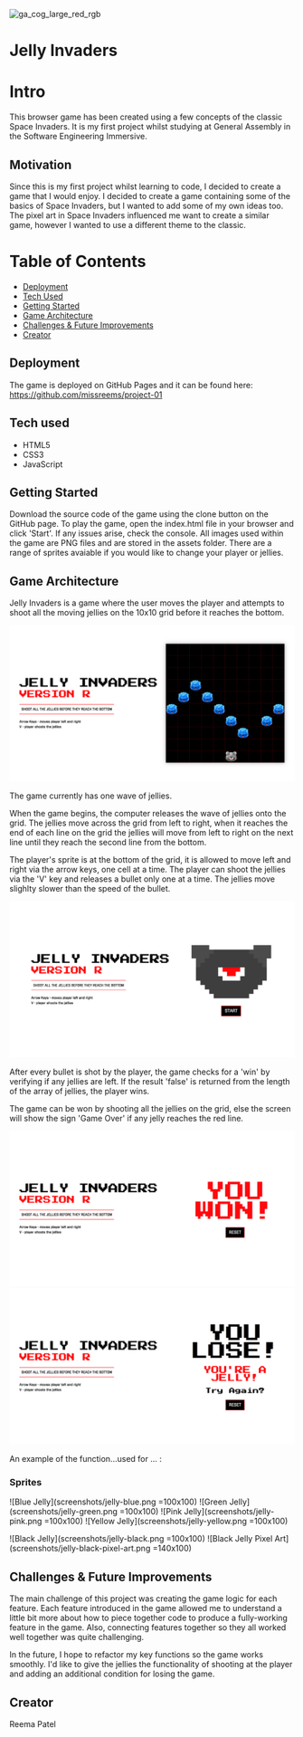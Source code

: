 ![ga_cog_large_red_rgb](https://cloud.githubusercontent.com/assets/40461/8183776/469f976e-1432-11e5-8199-6ac91363302b.png)

# Jelly Invaders


# Intro
This browser game has been created using a few concepts of the classic Space Invaders.
It is my first project whilst studying at General Assembly in the Software Engineering Immersive. 


## Motivation
Since this is my first project whilst learning to code, I decided to create a game that I would enjoy. I decided to create a game containing some of the basics of Space Invaders, but I wanted to add some of my own ideas too. The pixel art in Space Invaders influenced me want to create a similar game, however I wanted to use a different theme to the classic.


# Table of Contents
- [Deployment](##deployment)
- [Tech Used](##tech-used)
- [Getting Started](##getting-started)
- [Game Architecture](##game-architecture)
- [Challenges & Future Improvements](##challenges-&-future-improvements)
- [Creator](##creator)


## Deployment
The game is deployed on GitHub Pages and it can be found here: https://github.com/missreems/project-01


## Tech used
* HTML5
* CSS3
* JavaScript


## Getting Started
Download the source code of the game using the clone button on the GitHub page. To play the game, open the index.html file in your browser and click 'Start'. If any issues arise, check the console. All images used within the game are PNG files and are stored in the assets folder. There are a range of sprites avaiable if you would like to change your player or jellies.


## Game Architecture

Jelly Invaders is a game where the user moves the player and attempts to shoot all the moving jellies on the 10x10 grid before it reaches the bottom.

![The Game](screenshots/game.png)

The game currently has one wave of jellies.

When the game begins, the computer releases the wave of jellies onto the grid. The jellies move across the grid from left to right, when it reaches the end of each line on the grid the jellies will move from left to right on the next line until they reach the second line from the bottom.


The player's sprite is at the bottom of the grid, it is allowed to move left and right via the arrow keys, one cell at a time. The player can shoot the jellies via the 'V' key and releases a bullet only one at a time. The jellies move slighlty slower than the speed of the bullet.

![Instructions](screenshots/instructions.png)

After every bullet is shot by the player, the game checks for a 'win' by verifying if any jellies are left. If the result 'false' is returned from the length of the array of jellies, the player wins.

The game can be won by shooting all the jellies on the grid, else the screen will show the sign 'Game Over' if any jelly reaches the red line.

![Winning Page](screenshots/winning-page.png)
![Losing Page](screenshots/losing-page.png)

An example of the function...used for ... :
<!-- screenshot of code for the function chosen to show -->

### Sprites
![Blue Jelly](screenshots/jelly-blue.png =100x100)
![Green Jelly](screenshots/jelly-green.png =100x100)
![Pink Jelly](screenshots/jelly-pink.png =100x100)
![Yellow Jelly](screenshots/jelly-yellow.png =100x100)

![Black Jelly](screenshots/jelly-black.png =100x100)
![Black Jelly Pixel Art](screenshots/jelly-black-pixel-art.png =140x100)


## Challenges & Future Improvements
The main challenge of this project was creating the game logic for each feature. Each feature introduced in the game allowed me to understand a little bit more about how to piece together code to produce a fully-working feature in the game. Also, connecting features together so they all worked well together was quite challenging.

<!-- EXAMPLE - This strategy was effective as it allowed to easily debug which columns were being played on correctly or not. However, the code is quite long and it makes Squidward's move reliant on Spongebob's last one rather then looking at the whole game so far.-->

In the future, I hope to refactor my key functions so the game works smoothly. I'd like to give the jellies the functionality of shooting at the player and adding an additional condition for losing the game.


## Creator
Reema Patel
<!--  - Link to first project here: website link  -->